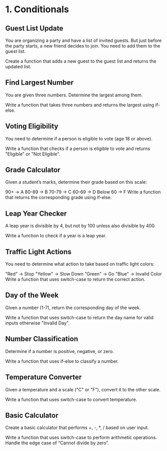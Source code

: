 # 1. Conditionals

## Guest List Update

You are organizing a party and have a list of invited guests. But just before the party starts, a new friend decides to join. You need to add them to the guest list.

Create a function that adds a new guest to the guest list and returns the updated list.

## Find Largest Number

You are given three numbers. Determine the largest among them.

Write a function that takes three numbers and returns the largest using if-else.

## Voting Eligibility

You need to determine if a person is eligible to vote (age 18 or above).

Write a function that checks if a person is eligible to vote and returns "Eligible" or "Not Eligible".

## Grade Calculator

Given a student’s marks, determine their grade based on this scale:

90+ → A
80-89 → B
70-79 → C
60-69 → D
Below 60 → F
Write a function that returns the corresponding grade using if-else.

## Leap Year Checker

A leap year is divisible by 4, but not by 100 unless also divisible by 400.

Write a function to check if a year is a leap year.

## Traffic Light Actions

You need to determine what action to take based on traffic light colors:

"Red" → Stop
"Yellow" → Slow Down
"Green" → Go
"Blue" → Invalid Color
Write a function that uses switch-case to return the correct action.

## Day of the Week

Given a number (1-7), return the corresponding day of the week.

Write a function that uses switch-case to return the day name for valid inputs otherwise "Invalid Day".

## Number Classification

Determine if a number is positive, negative, or zero.

Write a function that uses if-else to classify a number.

## Temperature Converter

Given a temperature and a scale ("C" or "F"), convert it to the other scale.

Write a function that uses switch-case to convert temperature.

## Basic Calculator

Create a basic calculator that performs +, -, \*, / based on user input.

Write a function that uses switch-case to perform arithmetic operations. Handle the edge case of “Cannot divide by zero”.
